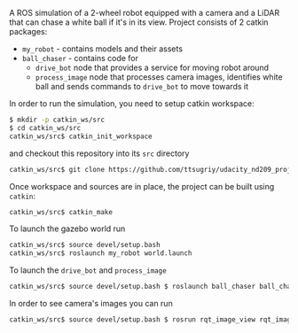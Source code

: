 A ROS simulation of a 2-wheel robot equipped with a camera and a LiDAR that can chase a white ball if it's in its view. Project consists of 2 catkin packages:
 - `my_robot` - contains models and their assets
 - `ball_chaser` - contains code for
   - `drive_bot` node that provides a service for moving robot around
   - `process_image` node that processes camera images, identifies white ball and sends commands to `drive_bot` to move towards it
   
In order to run the simulation, you need to setup catkin workspace:
```bash
$ mkdir -p catkin_ws/src
$ cd catkin_ws/src
catkin_ws/src$ catkin_init_workspace
```
and checkout this repository into its `src` directory
```bash
catkin_ws/src$ git clone https://github.com/ttsugriy/udacity_nd209_project_2.git .
```

Once workspace and sources are in place, the project can be built using `catkin`:
```bash
catkin_ws/src$ catkin_make
```

To launch the gazebo world run
```bash
catkin_ws/src$ source devel/setup.bash
catkin_ws/src$ roslaunch my_robot world.launch
```

To launch the `drive_bot` and `process_image`

```bash
catkin_ws/src$ source devel/setup.bash $ roslaunch ball_chaser ball_chaser.launch
```

In order to see camera's images you can run
```bash
catkin_ws/src$ source devel/setup.bash $ rosrun rqt_image_view rqt_image_view
```